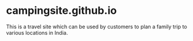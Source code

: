 # campingsite.github.io
This is a travel site which can be used by customers to plan a family trip to various locations in India.
